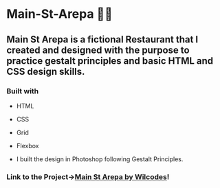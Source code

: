 # Main-St-Arepa 🍴🍔
## Main St Arepa is a fictional Restaurant that I created and designed with the purpose to practice gestalt principles and basic HTML and CSS design skills.

### Built with
- HTML
- CSS
- Grid 
- Flexbox

- I built the design in Photoshop following Gestalt Principles.


### Link to the Project->[Main St Arepa by Wilcodes](https://sad-perlman-bf5547.netlify.app)!
